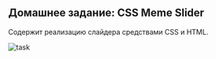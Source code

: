 ## Домашнее задание: CSS Meme Slider

Содержит реализацию слайдера средствами CSS и HTML.

![task](https://github.com/rolling-scopes-school/tasks/tree/master/tasks/css-meme-slider)
